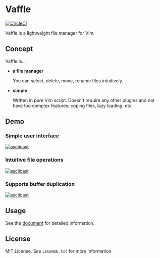 # Vaffle
[![CircleCI](https://circleci.com/gh/cocopon/vaffle.vim.svg?style=shield)](https://circleci.com/gh/cocopon/vaffle.vim)


Vaffle is a lightweight file manager for Vim.




## Concept
Vaffle is...

- **a file manager**

  You can select, delete, move, rename files intuitively.

- **simple**

  Written in pure Vim script. Doesn't require any other plugins and not
  have too complex features: coping files, lazy loading, etc.
  
  
  

## Demo


### Simple user interface
[![asciicast](https://user-images.githubusercontent.com/602961/68488153-c9573e80-0287-11ea-8809-8001af2955bf.gif)](https://asciinema.org/a/134279)


### Intuitive file operations
[![asciicast](https://user-images.githubusercontent.com/602961/68488205-e2f88600-0287-11ea-92fc-917a1b579fb9.gif)](https://asciinema.org/a/134280)


### Supports buffer duplication
[![asciicast](https://user-images.githubusercontent.com/602961/68488235-fad00a00-0287-11ea-8e73-b7bfce8d906f.gif)](https://asciinema.org/a/134282)




## Usage
See the [document][vim-doc] for detailed information.




## License
MIT License. See `LICENSE.txt` for more information.




[vim-doc]: https://github.com/cocopon/vaffle.vim/blob/master/doc/vaffle.txt
